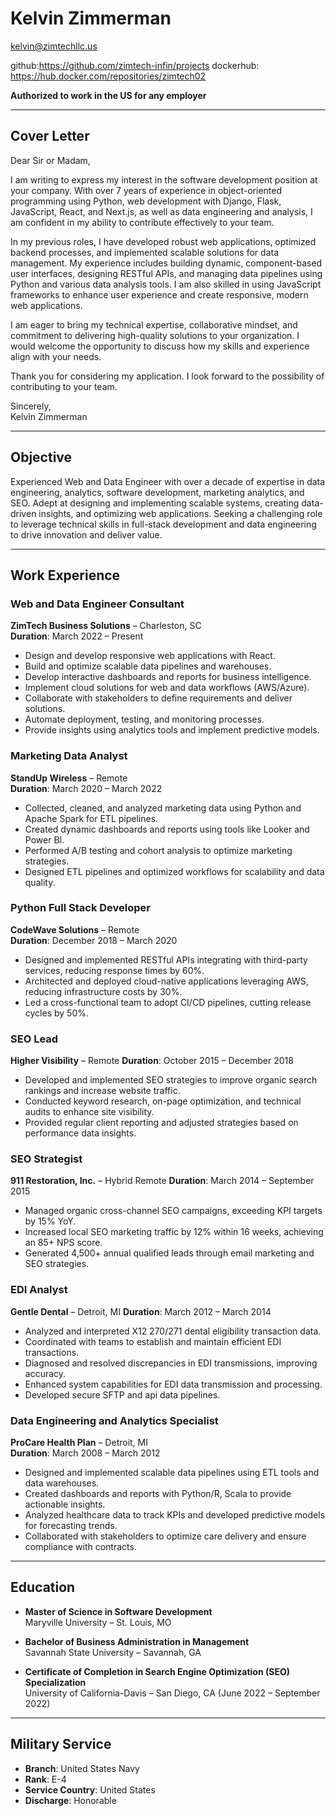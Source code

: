 # Kelvin Zimmerman  

kelvin@zimtechllc.us  

github:https://github.com/zimtech-infin/projects
dockerhub: https://hub.docker.com/repositories/zimtech02

**Authorized to work in the US for any employer**  

---

## Cover Letter  

Dear Sir or Madam,  

I am writing to express my interest in the software development position at your company. With over 7 years of experience in object-oriented programming using Python, web development with Django, Flask, JavaScript, React, and Next.js, as well as data engineering and analysis, I am confident in my ability to contribute effectively to your team.  

In my previous roles, I have developed robust web applications, optimized backend processes, and implemented scalable solutions for data management. My experience includes building dynamic, component-based user interfaces, designing RESTful APIs, and managing data pipelines using Python and various data analysis tools. I am also skilled in using JavaScript frameworks to enhance user experience and create responsive, modern web applications.  

I am eager to bring my technical expertise, collaborative mindset, and commitment to delivering high-quality solutions to your organization. I would welcome the opportunity to discuss how my skills and experience align with your needs.  

Thank you for considering my application. I look forward to the possibility of contributing to your team.  

Sincerely,  
Kelvin Zimmerman  

---

## Objective  

Experienced Web and Data Engineer with over a decade of expertise in data engineering, analytics, software development, marketing analytics, and SEO. Adept at designing and implementing scalable systems, creating data-driven insights, and optimizing web applications. Seeking a challenging role to leverage technical skills in full-stack development and data engineering to drive innovation and deliver value.  

---

## Work Experience  

### **Web and Data Engineer Consultant**  
**ZimTech Business Solutions** – Charleston, SC  
**Duration**: March 2022 – Present  

- Design and develop responsive web applications with React.  
- Build and optimize scalable data pipelines and warehouses.  
- Develop interactive dashboards and reports for business intelligence.  
- Implement cloud solutions for web and data workflows (AWS/Azure).  
- Collaborate with stakeholders to define requirements and deliver solutions.  
- Automate deployment, testing, and monitoring processes.  
- Provide insights using analytics tools and implement predictive models.  

### **Marketing Data Analyst**  
**StandUp Wireless** – Remote  
**Duration**: March 2020 – March 2022  

- Collected, cleaned, and analyzed marketing data using Python and Apache Spark for ETL pipelines.  
- Created dynamic dashboards and reports using tools like Looker and Power BI.  
- Performed A/B testing and cohort analysis to optimize marketing strategies.  
- Designed ETL pipelines and optimized workflows for scalability and data quality.  

### **Python Full Stack Developer**  
**CodeWave Solutions** – Remote  
**Duration**: December 2018 – March 2020  

- Designed and implemented RESTful APIs integrating with third-party services, reducing response times by 60%.  
- Architected and deployed cloud-native applications leveraging AWS, reducing infrastructure costs by 30%.  
- Led a cross-functional team to adopt CI/CD pipelines, cutting release cycles by 50%.  

### **SEO Lead**  
**Higher Visibility** – Remote 
**Duration**: October 2015 – December 2018  

- Developed and implemented SEO strategies to improve organic search rankings and increase website traffic.  
- Conducted keyword research, on-page optimization, and technical audits to enhance site visibility.  
- Provided regular client reporting and adjusted strategies based on performance data insights.  

### **SEO Strategist**  
**911 Restoration, Inc.** –  Hybrid Remote
**Duration**: March 2014 – September 2015  

- Managed organic cross-channel SEO campaigns, exceeding KPI targets by 15% YoY.  
- Increased local SEO marketing traffic by 12% within 16 weeks, achieving an 85+ NPS score.  
- Generated 4,500+ annual qualified leads through email marketing and SEO strategies.  

### **EDI Analyst**  
**Gentle Dental** – Detroit, MI 
**Duration**: March 2012 – March 2014  

- Analyzed and interpreted X12 270/271 dental eligibility transaction data.  
- Coordinated with teams to establish and maintain efficient EDI transactions.  
- Diagnosed and resolved discrepancies in EDI transmissions, improving accuracy.  
- Enhanced system capabilities for EDI data transmission and processing.  
- Developed secure SFTP and api data pipelines.

### **Data Engineering and Analytics Specialist**  
**ProCare Health Plan** – Detroit, MI  
**Duration**: March 2008 – March 2012  

- Designed and implemented scalable data pipelines using ETL tools and  data warehouses.  
- Created dashboards and reports with Python/R, Scala to provide actionable insights.  
- Analyzed healthcare data to track KPIs and developed predictive models for forecasting trends.  
- Collaborated with stakeholders to optimize care delivery and ensure compliance with contracts.  

---

## Education  

- **Master of Science in Software Development**  
  Maryville University – St. Louis, MO  

- **Bachelor of Business Administration in Management**  
  Savannah State University – Savannah, GA  

- **Certificate of Completion in Search Engine Optimization (SEO) Specialization**  
  University of California-Davis – San Diego, CA (June 2022 – September 2022)  

---

## Military Service  

- **Branch**: United States Navy  
- **Rank**: E-4  
- **Service Country**: United States  
- **Discharge**: Honorable  
